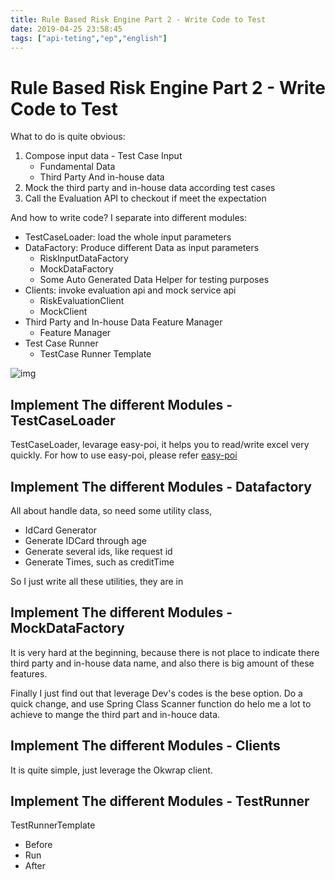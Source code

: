 ```yaml
---
title: Rule Based Risk Engine Part 2 - Write Code to Test
date: 2019-04-25 23:58:45
tags: ["api-teting","ep","english"]
---
```


# Rule Based Risk Engine Part 2 - Write Code to Test

What to do is quite obvious:

1. Compose input data - Test Case Input
    * Fundamental Data
    * Third Party And in-house data
2. Mock the third party and in-house data according test cases
3. Call the Evaluation API to checkout if meet the expectation

And how to write code? I separate into different modules:

- TestCaseLoader: load the whole input parameters
- DataFactory: Produce different Data as input parameters
  - RiskInputDataFactory
  - MockDataFactory
  - Some Auto Generated Data Helper for testing purposes
- Clients: invoke evaluation api and mock service api
  - RiskEvaluationClient
  - MockClient
- Third Party and In-house Data Feature Manager 
  - Feature Manager
- Test Case Runner
  - TestCase Runner Template

![img](/images/img/risk-test-flow.jpg)

## Implement The different Modules - TestCaseLoader

TestCaseLoader, levarage easy-poi, it helps you to read/write excel 
very quickly. For how to use easy-poi, please refer [easy-poi](http://easypoi.mydoc.io/)

## Implement The different Modules - Datafactory

All about handle data, so need some utility class, 
- IdCard Generator
- Generate IDCard through age
- Generate several ids, like request id
- Generate Times, such as creditTime

So I just write all these utilities, they are in []()

## Implement The different Modules - MockDataFactory

It is very hard at the beginning,  because there is not place to indicate there third party and in-house data name, and also there is big amount of these features. 

Finally I just find out that leverage Dev's codes is the bese option. Do a quick change, and use Spring Class Scanner function do helo me a lot to achieve to mange the third part and in-houce data.


## Implement The different Modules - Clients

It is quite simple, just leverage the Okwrap client.

## Implement The different Modules - TestRunner

TestRunnerTemplate

- Before
- Run
- After

  

